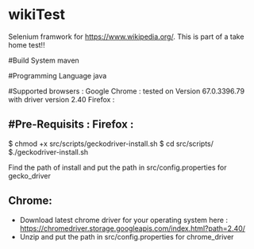 # wikiTest
Selenium framwork for https://www.wikipedia.org/. This is part of a take home test!!

#Build System 
maven

#Programming Language 
java

#Supported browsers :
Google Chrome : tested on Version 67.0.3396.79 with driver version 2.40 
Firefox :

#Pre-Requisits :
Firefox :
-------
$ chmod +x src/scripts/geckodriver-install.sh
$ cd src/scripts/
$./geckodriver-install.sh

Find the path of install and put the path in src/config.properties for gecko_driver

Chrome:
------
- Download latest chrome driver for your operating system here : https://chromedriver.storage.googleapis.com/index.html?path=2.40/
- Unzip and put the path in src/config.properties for chrome_driver 


